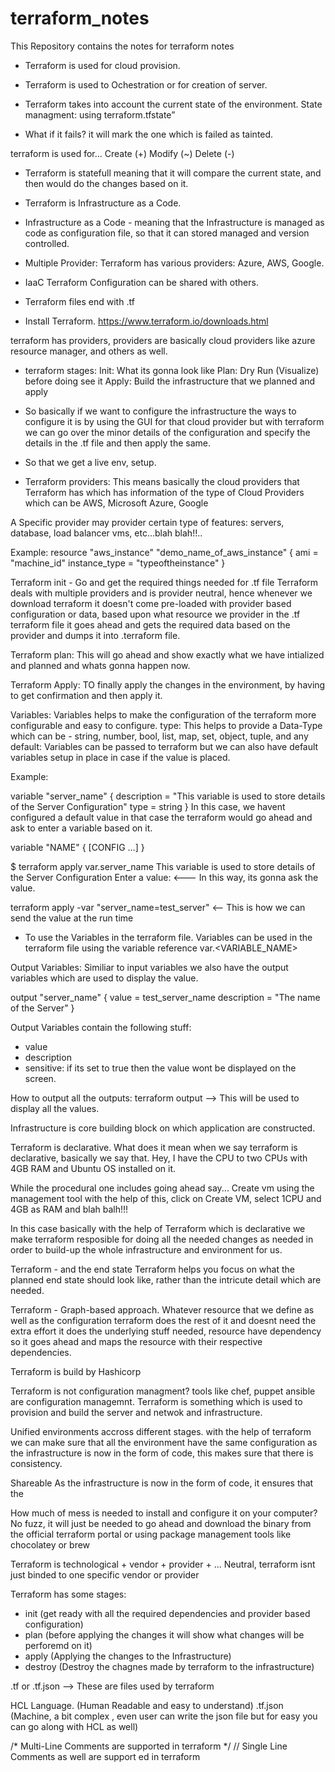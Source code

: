 # terraform_notes
This Repository contains the notes for terraform notes


- Terraform is used for cloud provision.
- Terraform is used to Ochestration or for creation of server.

- Terraform takes into account the current state of the environment.
State managment: using terraform.tfstate”

- What if it fails? it will mark the one which is failed as tainted.

terraform is used for...
Create (+)
Modify (~)
Delete (-)

- Terraform is statefull meaning that it will compare the current state, and then would do the changes based on it.

- Terraform is Infrastructure as a Code.

- Infrastructure as a Code - meaning that the Infrastructure is managed as code as configuration file, so that it can stored managed and version controlled.

- Multiple Provider: Terraform has various providers: Azure, AWS, Google.

- IaaC Terraform Configuration can be shared with others.

- Terraform files end with .tf

- Install Terraform.
https://www.terraform.io/downloads.html


terraform has providers, providers are basically cloud providers like azure resource manager, and others as well.


- terraform stages:
Init: What its gonna look like
Plan: Dry Run (Visualize) before doing see it
Apply: Build the infrastructure that we planned and apply

- So basically if we want to configure the infrastructure the ways to configure it is by using the GUI for that cloud provider but with terraform we can go over the minor details of the configuration and specify the details in the .tf file and then apply the same.
- So that we get a live env, setup.

- Terraform providers:
This means basically the cloud providers that Terraform has which has information of the type of Cloud Providers which can be AWS, Microsoft Azure, Google 

A Specific provider may provider  certain type of features: servers, database, load balancer vms, etc...blah blah!!..

Example:
resource "aws_instance" "demo_name_of_aws_instance" {
  ami           = "machine_id"
  instance_type = "typeoftheinstance"
}

Terraform init - Go and get the required things needed for .tf file
Terraform deals with multiple providers and is provider neutral, hence whenever we download terraform it doesn't come pre-loaded with provider based configuration or data, based upon what resource we provider in the .tf terraform file it goes ahead and gets the required data based on the provider and dumps it into .terraform file.

Terraform plan:
This will go ahead and show exactly what we have intialized and planned and whats  gonna happen now.


Terraform Apply:
TO finally apply the changes in the environment, by having to get confirmation and then apply it.


Variables:
Variables helps to make the configuration of the terraform more configurable and easy to configure.
type: This helps to provide a Data-Type which can be -  string, number, bool, list, map, set, object, tuple, and any
default: Variables can be passed to terraform but we can also have default variables setup in place in case if the value is placed.

Example:

variable "server_name" {
  description = "This variable is used to store details of the Server Configuration"
  type        = string
}
In this case, we havent configured a default value in that case the terraform would go ahead and ask to enter a variable based on it.


variable "NAME" {
 [CONFIG ...]
}

$ terraform apply
var.server_name
  This variable is used to store details of the Server Configuration
  Enter a value:
  <--- In this way, its gonna ask the value.
  
  
  terraform apply -var "server_name=test_server" <-- This is how we can send the value at the run time
  
- To use the Variables in the terraform file.
Variables can be used in the terraform file using the variable reference
var.<VARIABLE_NAME>

Output Variables:
Similiar to input variables we also have the output variables which are used to display the value.

output "server_name" {
  value       = test_server_name
  description = "The name of the Server"
}

Output Variables contain the following stuff:
- value
- description
- sensitive: if its set to true then the value wont be displayed on the screen.

How to output all the outputs:
terraform output --> This will be used to display all the values.

Infrastructure is core building block on which application are constructed.

Terraform is declarative.
What does it mean when we say terraform is declarative, basically we say that.
Hey, I have the CPU to two CPUs with 4GB RAM and Ubuntu OS installed on it.

While the procedural one includes going ahead say...
Create vm using the management tool with the help of this, click on Create VM, select 1CPU and 4GB as RAM and blah balh!!!

In this case basically with the help of Terraform which is declarative we make terraform resposible for doing all the needed changes as needed in order to build-up the whole infrastructure and environment for us.

Terraform - and the end state
Terraform helps you focus on what the planned end state should look like, rather than the intricute detail which are needed.

Terraform - Graph-based approach.
Whatever resource that we define as well as the configuration terraform does the rest of it and doesnt need the extra effort it does the underlying stuff needed, resource have  dependency so it goes ahead and maps the resource with their respective dependencies.

Terraform is build by Hashicorp

Terraform is not configuration managment?
tools like chef, puppet ansible are configuration managemnt.
Terraform is something which is used to provision and build the server and netwok and infrastructure.

Unified environments accross different stages.
with the help of terraform we can make sure that all the environment have the same configuration as the infrastructure is now in the form of code, this makes sure that there is consistency.

Shareable
As the infrastructure is now in the form of code, it ensures that the

How much of mess is needed to install and configure it on your computer?
No fuzz, it will just be needed to go ahead and download the binary from the official terraform portal or using package management tools like chocolatey or brew

Terraform is technological + vendor + provider + ... Neutral, terraform isnt just binded to one specific vendor or provider

Terraform has some stages:
- init (get ready with all the required dependencies and provider based configuration)
- plan (before applying the changes it will show what changes will be perforemd on it)
- apply (Applying the changes to the Infrastructure)
- destroy (Destroy the chagnes made by terraform to the infrastructure)

.tf or .tf.json --> These are files used by terraform


HCL Language. (Human Readable and easy to understand)
.tf.json (Machine, a bit complex , even user can write the json file but for easy you can go along with HCL as well)

/*  Multi-Line Comments are supported in terraform */
// Single Line Comments as  well are support ed in terraform


